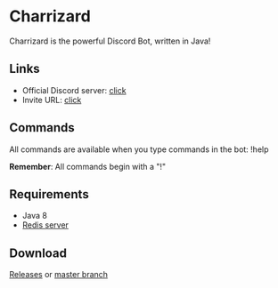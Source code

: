 # Charrizard
Charrizard is the powerful Discord Bot, written in Java!

## Links
* Official Discord server: [click](https://discord.gg/jBCzCx8)
* Invite URL: [click](https://discordapp.com/oauth2/authorize?&client_id=277567355360509962&scope=bot&permissions=8)

## Commands
All commands are available when you type commands in the bot: !help

**Remember**: All commands begin with a "!"

## Requirements
* Java 8
* [Redis server](https://redis.io/)

## Download
[Releases](https://github.com/ProgrammingWizzard/Charrizard/releases) or [master branch](https://github.com/ProgrammingWizzard/Charrizard/archive/master.zip)



